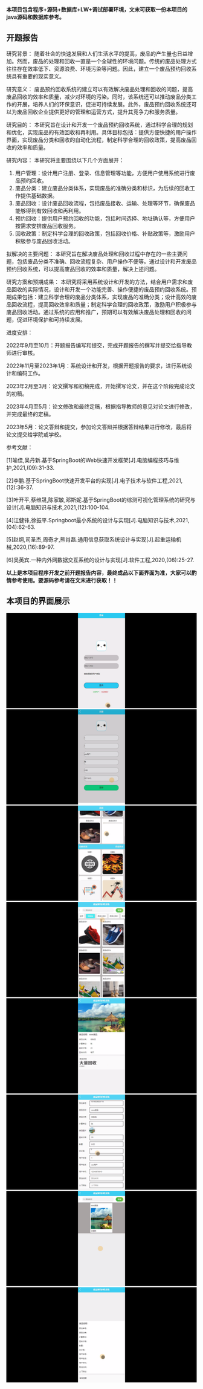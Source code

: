 ****本项目包含程序+源码+数据库+LW+调试部署环境，文末可获取一份本项目的java源码和数据库参考。****

## ******开题报告******

研究背景：
随着社会的快速发展和人们生活水平的提高，废品的产生量也日益增加。然而，废品的处理和回收一直是一个全球性的环境问题。传统的废品处理方式往往存在效率低下、资源浪费、环境污染等问题。因此，建立一个废品预约回收系统具有重要的现实意义。

研究意义：
废品预约回收系统的建立可以有效解决废品处理和回收的问题，提高废品回收的效率和质量，减少对环境的污染。同时，该系统还可以推动废品分类工作的开展，培养人们的环保意识，促进可持续发展。此外，废品预约回收系统还可以为废品回收企业提供更好的管理和运营方式，提升其竞争力和服务质量。

研究目的：
本研究旨在设计和开发一个废品预约回收系统，通过科学合理的规划和优化，实现废品的有效回收和再利用。具体目标包括：提供方便快捷的用户操作界面，实现废品分类和回收的自动化流程，制定科学合理的回收政策，提高废品回收的效率和质量。

研究内容： 本研究将主要围绕以下几个方面展开：

  1. 用户管理：设计用户注册、登录、信息管理等功能，方便用户使用系统进行废品预约回收。
  2. 废品分类：建立废品分类体系，实现废品的准确分类和标识，为后续的回收工作提供基础数据。
  3. 废品回收：设计废品回收流程，包括废品接收、运输、处理等环节，确保废品能够得到有效回收和再利用。
  4. 预约回收：提供用户预约回收的功能，包括时间选择、地址确认等，方便用户按需求安排废品回收服务。
  5. 回收政策：制定科学合理的回收政策，包括回收价格、补贴政策等，激励用户积极参与废品回收活动。

拟解决的主要问题：
本研究旨在解决废品处理和回收过程中存在的一些主要问题，包括废品分类不准确、回收流程复杂、用户操作不便等。通过设计和开发废品预约回收系统，可以提高废品回收的效率和质量，解决上述问题。

研究方案和预期成果：
本研究将采用系统设计和开发的方法，结合用户需求和废品回收的实际情况，设计和开发一个功能完善、操作便捷的废品预约回收系统。预期成果包括：建立科学合理的废品分类体系，实现废品的准确分类；设计高效的废品回收流程，提高回收效率和质量；制定科学合理的回收政策，激励用户积极参与废品回收活动。通过系统的应用和推广，预期可以有效解决废品处理和回收的问题，促进环境保护和可持续发展。

进度安排：

2022年9月至10月：开题报告编写和提交，完成开题报告的撰写并提交给指导教师进行审核。

2022年11月至2023年1月：系统设计和开发，根据开题报告的要求，进行系统设计和编码工作。

2023年2月至3月：论文撰写和初稿完成，开始撰写论文，并在这个阶段完成论文的初稿。

2023年4月至5月：论文修改和最终定稿，根据指导教师的意见对论文进行修改，并完成最终的定稿。

2023年5月：论文答辩和提交，参加论文答辩并根据答辩结果进行修改，最后将论文提交给学院或学校。

参考文献：

[1]喻佳,吴丹新.基于SpringBoot的Web快速开发框架[J].电脑编程技巧与维护,2021,(09):31-33.

[2]李鹏.基于SpringBoot快速开发平台的实现[J].电子技术与软件工程,2021,(12):36-37.

[3]叶开平,蔡维晟,陈家敏,邓斯妮.基于SpringBoot的综测可视化管理系统的研究与设计[J].电脑知识与技术,2021,(12):100-104.

[4]江健锋,徐振平.Springboot最小系统的设计与实现[J].电脑知识与技术,2021,(04):62-63.

[5]赵炯,司圣杰,周奇才,熊肖磊.通用信息获取系统设计与实现[J].起重运输机械,2020,(16):89-97.

[6]吴英宾.一种内外网数据交互系统的设计与实现[J].软件工程,2020,(08):25-27.

****以上是本项目程序开发之前开题报告内容，最终成品以下面界面为准，大家可以酌情参考使用。要源码参考请在文末进行获取！！****

## ******本项目的界面展示******

![](./res/683a9685695641b69d3ed809ca3ba634.png)![](./res/2ae60a8f36ec4393bf6f527ab5fd3ef5.png)![](./res/8a01bbb3b37a4981a1d0f09baeee59df.png)![](./res/6a965c359027409ea1c4c57909c4d479.png)![](./res/1c48389ae9c14ecca50a63caeb7f9e40.png)![](./res/d7c0a6de1f5142b18f87330e8c80b368.png)![](./res/327cf34cafc14d66bc6c4dab7b206de8.png)![](./res/dbd3fc886c514a7e96b8b989ca53e6a5.png)

